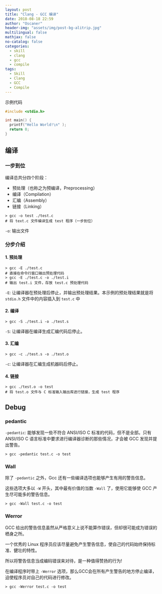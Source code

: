 ```yaml
---
layout: post
title: "Clang - GCC 编译"
date: 2018-08-18 22:59
author: "Oscaner"
header-img: "assets/img/post-bg-alitrip.jpg"
multilingual: false
mathjax: false
no-catalog: false
categories:
  - skill
  - clang
  - gcc
  - compile
tags:
  - Skill
  - Clang
  - GCC
  - Compile
---
```


示例代码

```c
#include <stdio.h>

int main() {
  printf("Hello World!\n" );
  return 0;
}
```

## 编译

### 一步到位

编译总共分四个阶段：

- 预处理（也称之为预编译，Preprocessing）
- 编译（Compilation）
- 汇编（Assembly）
- 链接（Linking）

```shell
> gcc -o test ./test.c
# 将 text.c 文件编译生成 test 程序（一步到位）
```

`-o`: 输出文件

### 分步介绍

#### 1. 预处理

```shell
> gcc -E ./test.c
# 直接在命令行窗口输出预处理代码
> gcc -E ./test.c -o ./test.i
# 输出 test.i 文件，存放 test.c 预处理代码
```

`-E`: 让编译器在预处理后停止，并输出预处理结果。本示例的预处理结果就是将 `stdio.h` 文件中的内容插入到 `test.c` 中

#### 2. 编译

```shell
> gcc -S ./test.i -o ./test.s
```

`-S`: 让编译器在编译生成汇编代码后停止。

#### 3. 汇编

```shell
> gcc -c ./test.s -o ./test.o
```

`-c`: 让编译器在汇编生成机器码后停止。

#### 4. 链接

```shell
> gcc ./test.o -o test
# 将 test.o 文件与 C 标准输入输出库进行链接，生成 test 程序
```

## Debug

### pedantic

`-pedantic`: 能够发现一些不符合 ANSI/ISO C 标准的代码，但不是全部。只有 ANSI/ISO C 语言标准中要求进行编译器诊断的那些情况，才会被 GCC 发现并提出警告。

```shell
> gcc -pedantic test.c -o test
```

### Wall

除了 `-pedantic` 之外，Gcc 还有一些编译选项也能够产生有用的警告信息。

这些选项大多以 `-W` 开头，其中最有价值的当数 `-Wall` 了，使用它能够使 GCC 产生尽可能多的警告信息。

```shell
> gcc -Wall test.c -o test
```

### Werror

GCC 给出的警告信息虽然从严格意义上说不能算作错误，但却很可能成为错误的栖身之所。

一个优秀的 Linux 程序员应该尽量避免产生警告信息，使自己的代码始终保持标准、健壮的特性。

所以将警告信息当成编码错误来对待，是一种值得赞扬的行为!

在编译程序时带上 `-Werror` 选项，那么GCC会在所有产生警告的地方停止编译，迫使程序员对自己的代码进行修改。

```shell
> gcc -Werror test.c -o test
```
